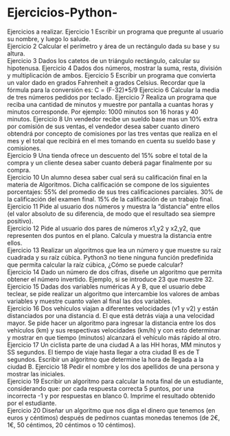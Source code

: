 # Ejercicios-Python-
Ejercicios a realizar. Ejercicio 1  Escribir un programa que pregunte al usuario su nombre, y luego lo salude.  
Ejercicio 2 Calcular el perímetro y área de un rectángulo dada su base y su altura.  
Ejercicio 3 Dados los catetos de un triángulo rectángulo, calcular su hipotenusa. 
Ejercicio 4 Dados dos números, mostrar la suma, resta, división y multiplicación de ambos. 
Ejercicio 5 Escribir un programa que convierta un valor dado en grados Fahrenheit a grados Celsius. Recordar que la fórmula para la conversión es:  C = (F-32)*5/9 
Ejercicio 6 Calcular la media de tres números pedidos por teclado. 
Ejercicio 7 Realiza un programa que reciba una cantidad de minutos y muestre por pantalla a cuantas horas y minutos corresponde. Por ejemplo: 1000 minutos son 16 horas y 40 minutos. 
Ejercicio 8 Un vendedor recibe un sueldo base mas un 10% extra por comisión de sus ventas, el vendedor desea saber cuanto dinero obtendrá por concepto de comisiones por las tres ventas que realiza en el mes y el total que recibirá en el mes tomando en cuenta su sueldo base y comisiones.  
Ejercicio 9 Una tienda ofrece un descuento del 15% sobre el total de la compra y un cliente desea saber cuanto deberá pagar finalmente por su compra.  
Ejercicio 10 Un alumno desea saber cual será su calificación final en la materia de Algoritmos. Dicha calificación se compone de los siguientes porcentajes:  55% del promedio de sus tres calificaciones parciales.  30% de la calificación del examen final.  15% de la calificación de un trabajo final. 
Ejercicio 11 Pide al usuario dos números y muestra la “distancia” entre ellos (el valor absoluto de su diferencia, de modo que el resultado sea siempre positivo).  
Ejercicio 12 Pide al usuario dos pares de números x1,y2 y x2,y2, que representen dos puntos en el plano. Calcula y muestra la distancia entre ellos.  
Ejercicio 13 Realizar un algoritmos que lea un número y que muestre su raíz cuadrada y su raíz cúbica. Python3 no tiene ninguna función predefinida que permita calcular la raíz cúbica, ¿Cómo se puede calcular?  
Ejercicio 14 Dado un número de dos cifras, diseñe un algoritmo que permita obtener el número invertido. Ejemplo, si se introduce 23 que muestre 32. 
Ejercicio 15 Dadas dos variables numéricas A y B, que el usuario debe teclear, se pide realizar un algoritmo que intercambie los valores de ambas variables y muestre cuanto valen al final las dos variables.  
Ejercicio 16 Dos vehículos viajan a diferentes velocidades (v1 y v2) y están distanciados por una distancia d. El que está detrás viaja a una velocidad mayor. Se pide hacer un algoritmo para ingresar la distancia entre los dos vehículos (km) y sus respectivas velocidades (km/h) y con esto determinar y mostrar en que tiempo (minutos) alcanzará el vehículo más rápido al otro. 
Ejercicio 17 Un ciclista parte de una ciudad A a las HH horas, MM minutos y SS segundos. El tiempo de viaje hasta llegar a otra ciudad B es de T segundos. Escribir un algoritmo que determine la hora de llegada a la ciudad B. 
Ejercicio 18 Pedir el nombre y los dos apellidos de una persona y mostrar las iniciales.  
Ejercicio 19 Escribir un algoritmo para calcular la nota final de un estudiante, considerando que: por cada respuesta correcta 5 puntos, por una incorrecta -1 y por respuestas en blanco 0. Imprime el resultado obtenido por el estudiante.  
Ejercicio 20 Diseñar un algoritmo que nos diga el dinero que tenemos (en euros y céntimos) después de pedirnos cuantas monedas tenemos (de 2€, 1€, 50 céntimos, 20 céntimos o 10 céntimos).
